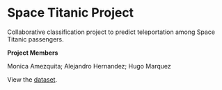 # Space Titanic Project
Collaborative classification project to predict teleportation among Space Titanic passengers.

**Project Members**

Monica Amezquita; Alejandro Hernandez; Hugo Marquez

View the [dataset](https://www.kaggle.com/competitions/spaceship-titanic).
